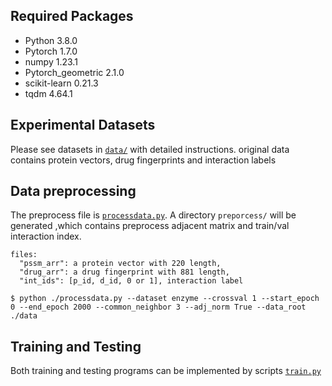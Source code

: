 ## Required Packages

* Python 3.8.0 
* Pytorch 1.7.0
* numpy 1.23.1
* Pytorch_geometric 2.1.0
* scikit-learn 0.21.3
* tqdm 4.64.1 


## Experimental Datasets

Please see datasets in [`data/`](data/) with detailed instructions.
original data contains protein vectors, drug fingerprints and interaction labels

## Data preprocessing
The preprocess file is [`processdata.py`](processdata.py). A directory `preporcess/` will be generated ,which contains 
preprocess adjacent matrix and train/val interaction index.
```
files:
  "pssm_arr": a protein vector with 220 length,
  "drug_arr": a drug fingerprint with 881 length,
  "int_ids": [p_id, d_id, 0 or 1], interaction label
```

```
$ python ./processdata.py --dataset enzyme --crossval 1 --start_epoch 0 --end_epoch 2000 --common_neighbor 3 --adj_norm True --data_root ./data
```

## Training and Testing
Both training and testing programs can be implemented by scripts [`train.py`](train.py)










